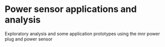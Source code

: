 # Power sensor applications and analysis
Exploratory analysis and some application prototypes using the innr power plug and power sensor
